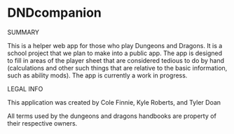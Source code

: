 # DNDcompanion


SUMMARY

This is a helper web app for those who play Dungeons and Dragons. It is a school project that we plan to make into a public app. 
The app is designed to fill in areas of the player sheet that are considered tedious to do by hand (calculations and other such things that are relative to the basic information, such as ability mods). The app is currently a work in progress.



LEGAL INFO

This application was created by Cole Finnie, Kyle Roberts, and Tyler Doan

All terms used by the dungeons and dragons handbooks are property of their respective owners.
